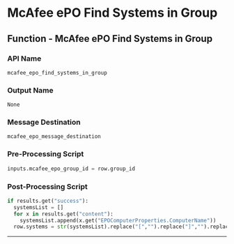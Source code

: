 <!--
    DO NOT MANUALLY EDIT THIS FILE
    THIS FILE IS AUTOMATICALLY GENERATED WITH resilient-sdk codegen
-->

# McAfee ePO Find Systems in Group

## Function - McAfee ePO Find Systems in Group

### API Name
`mcafee_epo_find_systems_in_group`

### Output Name
`None`

### Message Destination
`mcafee_epo_message_destination`

### Pre-Processing Script
```python
inputs.mcafee_epo_group_id = row.group_id
```

### Post-Processing Script
```python
if results.get("success"):
  systemsList = []
  for x in results.get("content"):
    systemsList.append(x.get("EPOComputerProperties.ComputerName"))
  row.systems = str(systemsList).replace("[","").replace("]","").replace("u'","'").replace("'","")
```

---

